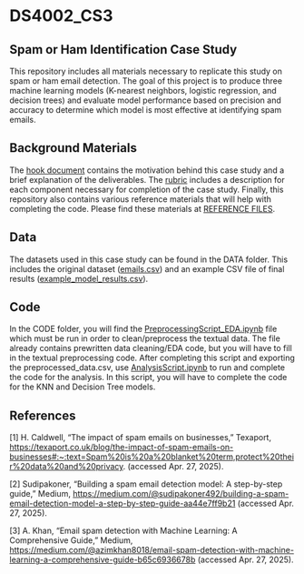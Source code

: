 # DS4002_CS3

## Spam or Ham Identification Case Study 
This repository includes all materials necessary to replicate this study on spam or ham email detection. The goal of this project is to produce three machine learning models (K-nearest neighbors, logistic regression, and decision trees) and evaluate model performance based on precision and accuracy to determine which model is most effective at identifying spam emails. 

## Background Materials 
The [hook document](https://github.com/natalieassaad/DS4002_CS3/blob/main/Hook%20Document_Spam%20Ham%20Detection.pdf) contains the motivation behind this case study and a brief explanation of the deliverables. The [rubric](https://github.com/natalieassaad/DS4002_CS3/blob/main/Rubric_Spam%20Ham%20Detection.pdf) includes a description for each component necessary for completion of the case study. Finally, this repository also contains various reference materials that will help with completing the code. Please find these materials at [REFERENCE FILES](https://github.com/natalieassaad/DS4002_CS3/tree/main/REFERENCE%20FILES). 

## Data 
The datasets used in this case study can be found in the DATA folder. This includes the original dataset ([emails.csv](https://github.com/natalieassaad/DS4002_CS3/blob/main/DATA/emails.csv)) and an example CSV file of final results ([example_model_results.csv](https://github.com/natalieassaad/DS4002_CS3/blob/main/DATA/example_model_results.csv)). 

## Code 
In the CODE folder, you will find the [PreprocessingScript_EDA.ipynb](https://github.com/natalieassaad/DS4002_CS3/blob/main/CODE/PreprocessingScript_EDA.ipynb) file which must be run in order to clean/preprocess the textual data. The file already contains prewritten data cleaning/EDA code, but you will have to fill in the textual preprocessing code. After completing this script and exporting the preprocessed_data.csv, use [AnalysisScript.ipynb](https://github.com/natalieassaad/DS4002_CS3/blob/main/CODE/AnalysisScript.ipynb) to run and complete the code for the analysis. In this script, you will have to complete the code for the KNN and Decision Tree models. 

## References 
[1] H. Caldwell, “The impact of spam emails on businesses,” Texaport, https://texaport.co.uk/blog/the-impact-of-spam-emails-on-businesses#:~:text=Spam%20is%20a%20blanket%20term,protect%20their%20data%20and%20privacy. (accessed Apr. 27, 2025). 

[2] Sudipakoner, “Building a spam email detection model: A step-by-step guide,” Medium, https://medium.com/@sudipakoner492/building-a-spam-email-detection-model-a-step-by-step-guide-aa44e7ff9b21 (accessed Apr. 27, 2025). 

[3] A. Khan, “Email spam detection with Machine Learning: A Comprehensive Guide,” Medium, https://medium.com/@azimkhan8018/email-spam-detection-with-machine-learning-a-comprehensive-guide-b65c6936678b (accessed Apr. 27, 2025). 

